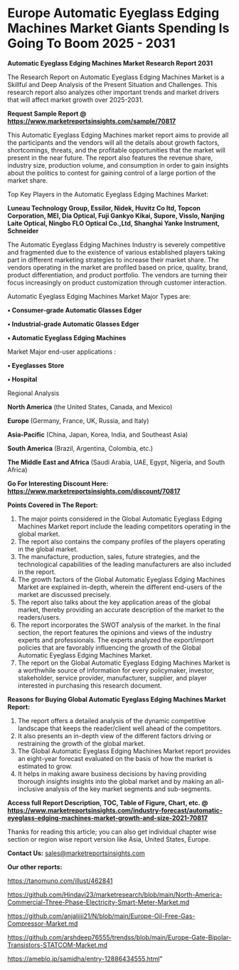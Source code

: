 # Europe Automatic Eyeglass Edging Machines Market Giants Spending Is Going To Boom 2025 - 2031

<strong>Automatic Eyeglass Edging Machines Market Research Report 2031</strong>

The Research Report on Automatic Eyeglass Edging Machines Market is a Skillful and Deep Analysis of the Present Situation and Challenges. This research report also analyzes other important trends and market drivers that will affect market growth over 2025-2031.

<strong>Request Sample Report @ <a href=https://www.marketreportsinsights.com/sample/70817>https://www.marketreportsinsights.com/sample/70817</a></strong>

This Automatic Eyeglass Edging Machines market report aims to provide all the participants and the vendors will all the details about growth factors, shortcomings, threats, and the profitable opportunities that the market will present in the near future. The report also features the revenue share, industry size, production volume, and consumption in order to gain insights about the politics to contest for gaining control of a large portion of the market share.

Top Key Players in the Automatic Eyeglass Edging Machines Market:

<strong>Luneau Technology Group, Essilor, Nidek, Huvitz Co ltd, Topcon Corporation, MEI, Dia Optical, Fuji Gankyo Kikai, Supore, Visslo, Nanjing Laite Optical, Ningbo FLO Optical Co.,Ltd, Shanghai Yanke Instrument, Schneider</strong>

The Automatic Eyeglass Edging Machines Industry is severely competitive and fragmented due to the existence of various established players taking part in different marketing strategies to increase their market share. The vendors operating in the market are profiled based on price, quality, brand, product differentiation, and product portfolio. The vendors are turning their focus increasingly on product customization through customer interaction.

Automatic Eyeglass Edging Machines Market Major Types are:

<strong>• Consumer-grade Automatic Glasses Edger

• Industrial-grade Automatic Glasses Edger

• Automatic Eyeglass Edging Machines</strong>

Market Major end-user applications :

<strong>• Eyeglasses Store

• Hospital</strong>

Regional Analysis

</u><strong><b>North America</b></strong> (the United States, Canada, and Mexico)

<strong><b>Europe </b></strong>(Germany, France, UK, Russia, and Italy)

<strong><b>Asia-Pacific</b></strong> (China, Japan, Korea, India, and Southeast Asia)

<strong><b>South America</b></strong> (Brazil, Argentina, Colombia, etc.)

<strong><b>The Middle East and Africa</b></strong> (Saudi Arabia, UAE, Egypt, Nigeria, and South Africa)

<strong>Go For Interesting Discount Here: <a href=https://www.marketreportsinsights.com/discount/70817>https://www.marketreportsinsights.com/discount/70817</a></strong>

<strong>Points Covered in The Report:</strong>
<ol>
  <li>The major points considered in the Global Automatic Eyeglass Edging Machines Market report include the leading competitors operating in the global market.</li>
  <li>The report also contains the company profiles of the players operating in the global market.</li>
  <li>The manufacture, production, sales, future strategies, and the technological capabilities of the leading manufacturers are also included in the report.</li>
  <li>The growth factors of the Global Automatic Eyeglass Edging Machines Market are explained in-depth, wherein the different end-users of the market are discussed precisely.</li>
  <li>The report also talks about the key application areas of the global market, thereby providing an accurate description of the market to the readers/users.</li>
  <li>The report incorporates the SWOT analysis of the market. In the final section, the report features the opinions and views of the industry experts and professionals. The experts analyzed the export/import policies that are favorably influencing the growth of the Global Automatic Eyeglass Edging Machines Market.</li>
  <li>The report on the Global Automatic Eyeglass Edging Machines Market is a worthwhile source of information for every policymaker, investor, stakeholder, service provider, manufacturer, supplier, and player interested in purchasing this research document.</li>
</ol>
<strong>Reasons for Buying Global Automatic Eyeglass Edging Machines Market Report:</strong>

<ol>
  <li>The report offers a detailed analysis of the dynamic competitive landscape that keeps the reader/client well ahead of the competitors.</li>
  <li>It also presents an in-depth view of the different factors driving or restraining the growth of the global market.</li>
  <li>The Global Automatic Eyeglass Edging Machines Market report provides an eight-year forecast evaluated on the basis of how the market is estimated to grow.</li>
  <li>It helps in making aware business decisions by having providing thorough insights insights into the global market and by making an all-inclusive analysis of the key market segments and sub-segments.</li>
</ol>
<strong>Access full Report Description, TOC, Table of Figure, Chart, etc. @ <a href=https://www.marketreportsinsights.com/industry-forecast/automatic-eyeglass-edging-machines-market-growth-and-size-2021-70817>https://www.marketreportsinsights.com/industry-forecast/automatic-eyeglass-edging-machines-market-growth-and-size-2021-70817</a></strong>


Thanks for reading this article; you can also get individual chapter wise section or region wise report version like Asia, United States, Europe.

<strong>Contact Us:</strong>
sales@marketreportsinsights.com

<strong>Our other reports:</strong>

<a href=https://tanomuno.com/illust/462841>https://tanomuno.com/illust/462841</a>

<a href=https://github.com/Hindavi23/marketresearch/blob/main/North-America-Commercial-Three-Phase-Electricity-Smart-Meter-Market.md>https://github.com/Hindavi23/marketresearch/blob/main/North-America-Commercial-Three-Phase-Electricity-Smart-Meter-Market.md</a>

<a href=https://github.com/anjaliiii21/N/blob/main/Europe-Oil-Free-Gas-Compressor-Market.md>https://github.com/anjaliiii21/N/blob/main/Europe-Oil-Free-Gas-Compressor-Market.md</a>

<a href=https://github.com/arshdeep76555/trendss/blob/main/Europe-Gate-Bipolar-Transistors-STATCOM-Market.md>https://github.com/arshdeep76555/trendss/blob/main/Europe-Gate-Bipolar-Transistors-STATCOM-Market.md</a>

<a href=https://ameblo.jp/samidha/entry-12886434555.html>https://ameblo.jp/samidha/entry-12886434555.html</a>"
